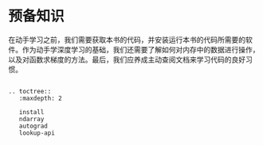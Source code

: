 # 预备知识

在动手学习之前，我们需要获取本书的代码，并安装运行本书的代码所需要的软件。作为动手学深度学习的基础，我们还需要了解如何对内存中的数据进行操作，以及对函数求梯度的方法。最后，我们应养成主动查阅文档来学习代码的良好习惯。

```eval_rst

.. toctree::
   :maxdepth: 2

   install
   ndarray
   autograd
   lookup-api

```
